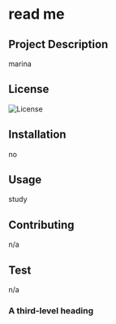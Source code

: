 
# read me

## Project Description
marina

## License
![License](https://img.shields.io/badge/apache-%23D42029.svg?style=for-the-badge&logo=apache&logoColor=white)

## Installation
no

## Usage
study

## Contributing
n/a

## Test
n/a

### A third-level heading